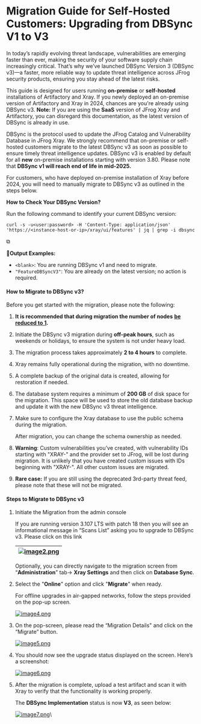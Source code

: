 # Migration Guide for Self-Hosted Customers: Upgrading from DBSync V1 to V3

In today’s rapidly evolving threat landscape, vulnerabilities are emerging faster than ever, making the security of your software supply chain increasingly critical. That’s why we’ve launched DBSync Version 3 (DBSync v3)—a faster, more reliable way to update threat intelligence across JFrog security products, ensuring you stay ahead of the latest risks.

This guide is designed for users running **on-premise** or **self-hosted** installations of Artifactory and Xray. If you newly deployed an on-premise version of Artifactory and Xray in 2024, chances are you're already using DBSync v3. **Note:** If you are using the **SaaS** version of JFrog Xray and Artifactory, you can disregard this documentation, as the latest version of DBSync is already in use.

DBSync is the protocol used to update the JFrog Catalog and Vulnerability Database in JFrog Xray. We strongly recommend that on-premise or self-hosted customers migrate to the latest DBSync v3 as soon as possible to ensure timely threat intelligence updates. DBSync v3 is enabled by default for all **new** on-premise installations starting with version 3.80. Please note that **DBSync v1 will reach end of life in mid-2025.**

For customers, who have deployed on-premise installation of Xray before 2024, you will need to manually migrate to DBSync v3 as outlined in the steps below.

**How to Check Your DBSync Version?**

Run the following command to identify your current DBSync version:

```
curl -s -u<user:password> -H 'Content-Type: application/json' 'https://<instance-host-or-ip>/xray/ui/features' | jq | grep -i dbsync
```

⧉

**Output Examples:**

* `<blank>`: You are running DBSync v1 and need to migrate.
* `"FeatureDBSyncV3"`: You are already on the latest version; no action is required.

#### How to Migrate to DBSync v3? <a href="#uuid-3f10111b-8c7f-2e6a-868f-f13baa7126cc_bridgehead-idm234675016418531" id="uuid-3f10111b-8c7f-2e6a-868f-f13baa7126cc_bridgehead-idm234675016418531"></a>

Before you get started with the migration, please note the following:

1. **It is recommended that during migration the number of nodes** [**be reduced to 1**](https://jfrog.com/help/access?ft:clusterId=UUID-0a9fdb2f-b403-bb07-25f9-035735263fc3)**.**
2. Initiate the DBSync v3 migration during **off-peak hours**, such as weekends or holidays, to ensure the system is not under heavy load.
3. The migration process takes approximately **2 to 4 hours** to complete.
4. Xray remains fully operational during the migration, with no downtime.
5. A complete backup of the original data is created, allowing for restoration if needed.
6. The database system requires a minimum of **200 GB** of disk space for the migration. This space will be used to store the old database backup and update it with the new DBSync v3 threat intelligence.
7.  Make sure to configure the Xray database to use the public schema during the migration.

    After migration, you can change the schema ownership as needed.
8. **Warning**: Custom vulnerabilities you’ve created, with vulnerability IDs starting with "XRAY-" and the provider set to JFrog, will be lost during migration. It is unlikely that you have created custom issues with IDs beginning with "XRAY-". All other custom issues are migrated.
9. **Rare case:** If you are still using the deprecated 3rd-party threat feed, please note that these will not be migrated.

#### Steps to Migrate to DBSync v3 <a href="#uuid-3f10111b-8c7f-2e6a-868f-f13baa7126cc_bridgehead-idm234675017249971" id="uuid-3f10111b-8c7f-2e6a-868f-f13baa7126cc_bridgehead-idm234675017249971"></a>

1.  Initiate the Migration from the admin console

    If you are running version 3.107 LTS with patch 18 then you will see an informational message in “Scans List” asking you to upgrade to DBSync v3. Please click on this link

    | [![image2.png](https://jfrog.com/help/api/khub/maps/6nte66fuu2ZQMB2dfriysg/resources/qY6UlewFZ3WfmDf_GlYhtw-6nte66fuu2ZQMB2dfriysg/content?v=b39792b85b0cdc71)](https://jfrog.com/help/viewer/attachment/6nte66fuu2ZQMB2dfriysg/qY6UlewFZ3WfmDf_GlYhtw-6nte66fuu2ZQMB2dfriysg) |
    | ------------------------------------------------------------------------------------------------------------------------------------------------------------------------------------------------------------------------------------------------------------------------------ |

    Optionally, you can directly navigate to the migration screen from “**Administration**” tab-> **Xray Settings** and then click on **Database Sync**.
2.  Select the "**Online**" option and click "**Migrate**" when ready.

    For offline upgrades in air-gapped networks, follow the steps provided on the pop-up screen.

    [![image4.png](https://jfrog.com/help/api/khub/maps/6nte66fuu2ZQMB2dfriysg/resources/R3z2EC8Bous5mYfaIckqhQ-6nte66fuu2ZQMB2dfriysg/content?v=74a8543371b7aeff)](https://jfrog.com/help/viewer/attachment/6nte66fuu2ZQMB2dfriysg/R3z2EC8Bous5mYfaIckqhQ-6nte66fuu2ZQMB2dfriysg)
3.  On the pop-screen, please read the “Migration Details" and click on the “Migrate” button.

    [![image5.png](https://jfrog.com/help/api/khub/maps/6nte66fuu2ZQMB2dfriysg/resources/~YgWLlVg32KoHCGsU52SZw-6nte66fuu2ZQMB2dfriysg/content?v=b8ec90560c03c23d)](https://jfrog.com/help/viewer/attachment/6nte66fuu2ZQMB2dfriysg/~YgWLlVg32KoHCGsU52SZw-6nte66fuu2ZQMB2dfriysg)
4.  You should now see the upgrade status displayed on the screen. Here’s a screenshot:

    [![image6.png](https://jfrog.com/help/api/khub/maps/6nte66fuu2ZQMB2dfriysg/resources/vIX72UmK5148k5TABU_pOw-6nte66fuu2ZQMB2dfriysg/content?v=c1467cad5112981e)](https://jfrog.com/help/viewer/attachment/6nte66fuu2ZQMB2dfriysg/vIX72UmK5148k5TABU_pOw-6nte66fuu2ZQMB2dfriysg)
5.  After the migration is complete, upload a test artifact and scan it with Xray to verify that the functionality is working properly.

    The **DBSync Implementation** status is now **V3**, as seen below:

    [![image7.png](https://jfrog.com/help/api/khub/maps/6nte66fuu2ZQMB2dfriysg/resources/MVhPw8akIGN9Uvmgy_UiNQ-6nte66fuu2ZQMB2dfriysg/content?v=d55ca3b519705893)](https://jfrog.com/help/viewer/attachment/6nte66fuu2ZQMB2dfriysg/MVhPw8akIGN9Uvmgy_UiNQ-6nte66fuu2ZQMB2dfriysg)\
